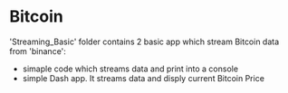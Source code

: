 # Bitcoin

'Streaming_Basic' folder contains 2 basic app which stream Bitcoin data from 'binance':
- simaple code which streams data and print into a console
- simple Dash app. It streams data and disply current Bitcoin Price 
